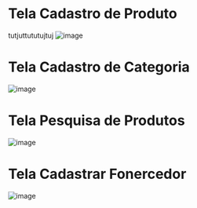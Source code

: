 # Tela Cadastro de Produto
tutjuttututujtuj
![image](https://github.com/user-attachments/assets/f615b422-fea6-4651-8354-32be6d71584c)


# Tela Cadastro de Categoria
![image](https://github.com/user-attachments/assets/a29f6b87-ee3e-439b-a899-dc1bc26d8b84)


# Tela Pesquisa de Produtos
![image](https://github.com/user-attachments/assets/c7f00a02-149d-48e1-a86d-05f04a49afc2)

# Tela Cadastrar Fonercedor
![image](https://github.com/user-attachments/assets/5cf75caa-8773-4c17-8ce4-9b6e697f926d)



